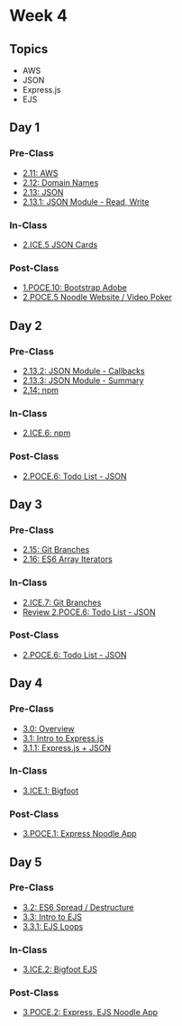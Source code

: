 # Week 4

## Topics

* AWS
* JSON
* Express.js
* EJS

## Day 1

### Pre-Class

* [2.11: AWS](../../2-back-end-basics/2.11-aws-deployment.md)
* [2.12: Domain Names](../../2-back-end-basics/2.12-domain-names.md)
* [2.13: JSON](../../2-back-end-basics/2.13-json/)
* [2.13.1: JSON Module - Read, Write](../../2-back-end-basics/2.13-json/2.13.1-json-module-read-write.md)

### In-Class

* [2.ICE.5 JSON Cards](../../2-back-end-basics/2.ice-in-class-exercises/2.ice.5-json-cards.md)

### Post-Class

* [1.POCE.10: Bootstrap Adobe](../../1-front-end-basics/1.poce-post-class-exercises/1.poce.10-bootstrap-adobe.md)
* [2.POCE.5 Noodle Website / Video Poker](../../2-back-end-basics/2.poce-post-class-exercises/2.poce.5-noodle-website.md)

## Day 2

### Pre-Class

* [2.13.2: JSON Module - Callbacks](../../2-back-end-basics/2.13-json/2.13.2-json-module-callbacks.md)
* [2.13.3: JSON Module - Summary](../../2-back-end-basics/2.13-json/2.13.3-json-module-summary.md)
* [2.14: npm](../../2-back-end-basics/2.14-npm.md)

### In-Class

* [2.ICE.6: npm](../../2-back-end-basics/2.ice-in-class-exercises/2.ice.6-npm.md)

### Post-Class

* [2.POCE.6: Todo List - JSON](../../2-back-end-basics/2.poce-post-class-exercises/2.poce.6-todo-list-json.md)

## Day 3

### Pre-Class

* [2.15: Git Branches](../../2-back-end-basics/2.15-git-branches.md)
* [2.16: ES6 Array Iterators](../../2-back-end-basics/2.16-es6-array-iterators.md)

### In-Class

* [2.ICE.7: Git Branches](../../2-back-end-basics/2.ice-in-class-exercises/2.ice.7-git-branches.md)
* [Review 2.POCE.6: Todo List - JSON](../../2-back-end-basics/2.poce-post-class-exercises/2.poce.6-todo-list-json.md)

### **Post-Class**

* [2.POCE.6: Todo List - JSON](../../2-back-end-basics/2.poce-post-class-exercises/2.poce.6-todo-list-json.md)

## Day 4

### Pre-Class

* [3.0: Overview](../../3-back-end-application/3.0-module-3-overview.md)
* [3.1: Intro to Express.js](../../3-back-end-application/3.1-express-js/)
* [3.1.1: Express.js + JSON](../../3-back-end-application/3.1-express-js/3.1.1-express.js-+-json.md)

### In-Class

* [3.ICE.1: Bigfoot](../../3-back-end-application/3.ice-in-class-exercises/3.ice.1-bigfoot.md)

### Post-Class

* [3.POCE.1: Express Noodle App](../../3-back-end-application/3.poce-post-class-exercises/3.poce.1-express-noodle-app.md)

## Day 5

### Pre-Class

* [3.2: ES6 Spread / Destructure](../../3-back-end-application/3.2-es6-spread-destructure.md)
* [3.3: Intro to EJS](../../3-back-end-application/3.3-ejs/)
* [3.3.1: EJS Loops](../../3-back-end-application/3.3-ejs/3.3.1-ejs-loops.md)

### In-Class

* [3.ICE.2: Bigfoot EJS](../../3-back-end-application/3.ice-in-class-exercises/3.ice.2-bigfoot-ejs.md)

### Post-Class

* [3.POCE.2: Express, EJS Noodle App](../../3-back-end-application/3.poce-post-class-exercises/3.poce.2-express-ejs-noodle-app.md)

